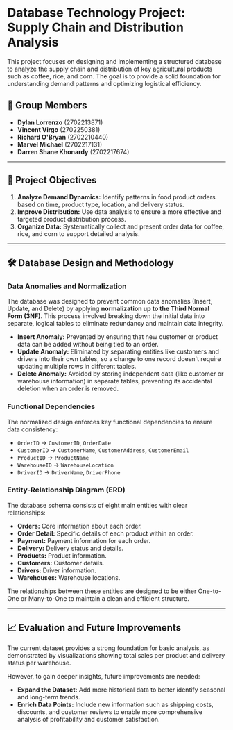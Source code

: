 # Database Technology Project: Supply Chain and Distribution Analysis

This project focuses on designing and implementing a structured database to analyze the supply chain and distribution of key agricultural products such as coffee, rice, and corn. The goal is to provide a solid foundation for understanding demand patterns and optimizing logistical efficiency.

## 👥 Group Members

* **Dylan Lorrenzo** (2702213871)
* **Vincent Virgo** (2702250381)
* **Richard O'Bryan** (2702210440)
* **Marvel Michael** (2702217131)
* **Darren Shane Khonardy** (2702217674)

---

## 🎯 Project Objectives

1.  **Analyze Demand Dynamics:** Identify patterns in food product orders based on time, product type, location, and delivery status.
2.  **Improve Distribution:** Use data analysis to ensure a more effective and targeted product distribution process.
3.  **Organize Data:** Systematically collect and present order data for coffee, rice, and corn to support detailed analysis.

---

## 🛠️ Database Design and Methodology

### Data Anomalies and Normalization

The database was designed to prevent common data anomalies (Insert, Update, and Delete) by applying **normalization up to the Third Normal Form (3NF)**. This process involved breaking down the initial data into separate, logical tables to eliminate redundancy and maintain data integrity.

* **Insert Anomaly:** Prevented by ensuring that new customer or product data can be added without being tied to an order.
* **Update Anomaly:** Eliminated by separating entities like customers and drivers into their own tables, so a change to one record doesn't require updating multiple rows in different tables.
* **Delete Anomaly:** Avoided by storing independent data (like customer or warehouse information) in separate tables, preventing its accidental deletion when an order is removed.

### Functional Dependencies

The normalized design enforces key functional dependencies to ensure data consistency:

* `OrderID` → `CustomerID`, `OrderDate`
* `CustomerID` → `CustomerName`, `CustomerAddress`, `CustomerEmail`
* `ProductID` → `ProductName`
* `WarehouseID` → `WarehouseLocation`
* `DriverID` → `DriverName`, `DriverPhone`

### Entity-Relationship Diagram (ERD)

The database schema consists of eight main entities with clear relationships:

* **Orders:** Core information about each order.
* **Order Detail:** Specific details of each product within an order.
* **Payment:** Payment information for each order.
* **Delivery:** Delivery status and details.
* **Products:** Product information.
* **Customers:** Customer details.
* **Drivers:** Driver information.
* **Warehouses:** Warehouse locations.

The relationships between these entities are designed to be either One-to-One or Many-to-One to maintain a clean and efficient structure.

---

## 📈 Evaluation and Future Improvements

The current dataset provides a strong foundation for basic analysis, as demonstrated by visualizations showing total sales per product and delivery status per warehouse.

However, to gain deeper insights, future improvements are needed:

* **Expand the Dataset:** Add more historical data to better identify seasonal and long-term trends.
* **Enrich Data Points:** Include new information such as shipping costs, discounts, and customer reviews to enable more comprehensive analysis of profitability and customer satisfaction.
